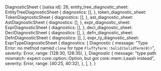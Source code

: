 DiagnosticSheet {
    [salsa id]: 26,
    entity_tree_diagnostic_sheet: EntityTreeDiagnosticSheet {
        diagnostics: [],
    },
    token_diagnostic_sheet: TokenDiagnosticSheet {
        diagnostics: [],
    },
    ast_diagnostic_sheet: AstDiagnosticSheet {
        diagnostics: [],
    },
    expr_diagnostic_sheet: ExprDiagnosticSheet {
        diagnostics: [],
    },
    decl_diagnostic_sheet: DeclDiagnosticSheet {
        diagnostics: [],
    },
    defn_diagnostic_sheet: DefnDiagnosticSheet {
        diagnostics: [],
    },
    expr_ty_diagnostic_sheet: ExprTypeDiagnosticSheet {
        diagnostics: [
            Diagnostic {
                message: "Type Error: no method named `clone` for type `FluffyTerm::Solid(SolidTerm(0))`",
                severity: Error,
                range: [128:30, 128:35),
            },
            Diagnostic {
                message: "type path mismatch: expect core::option::Option, but got core::mem::Leash instead",
                severity: Error,
                range: [40:25, 40:32),
            },
        ],
    },
}